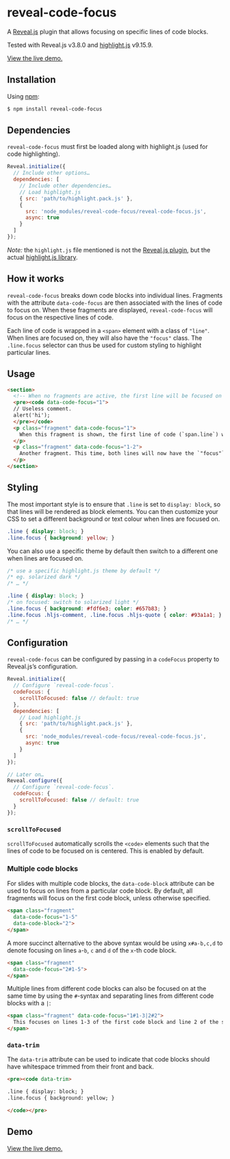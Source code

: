# reveal-code-focus

A [Reveal.js](https://github.com/hakimel/reveal.js) plugin that allows focusing on specific lines of code blocks.

Tested with Reveal.js v3.8.0 and [highlight.js](https://highlightjs.org/) v9.15.9.

[View the live demo.](https://bnjmnt4n.github.io/reveal-code-focus/)

## Installation

Using [npm](https://www.npmjs.com/):

```bash
$ npm install reveal-code-focus
```

## Dependencies

`reveal-code-focus` must first be loaded along with highlight.js (used for code highlighting).

```js
Reveal.initialize({
  // Include other options…
  dependencies: [
    // Include other dependencies…
    // Load highlight.js
    { src: 'path/to/highlight.pack.js' },
    {
      src: 'node_modules/reveal-code-focus/reveal-code-focus.js',
      async: true
    }
  ]
});
```

*Note:* the `highlight.js` file mentioned is not the [Reveal.js plugin](https://github.com/hakimel/reveal.js/blob/master/plugin/highlight/highlight.js), but the actual [highlight.js library](https://highlightjs.org/).

## How it works

`reveal-code-focus` breaks down code blocks into individual lines. Fragments with the attribute `data-code-focus` are then associated with the lines of code to focus on. When these fragments are displayed, `reveal-code-focus` will focus on the respective lines of code.

Each line of code is wrapped in a `<span>` element with a class of `"line"`. When lines are focused on, they will also have the `"focus"` class. The `.line.focus` selector can thus be used for custom styling to highlight particular lines.

## Usage

```html
<section>
  <!-- When no fragments are active, the first line will be focused on by default-->
  <pre><code data-code-focus="1">
  // Useless comment.
  alert('hi');
  </pre></code>
  <p class="fragment" data-code-focus="1">
    When this fragment is shown, the first line of code (`span.line`) will have the `"focus"` class added to it.
  </p>
  <p class="fragment" data-code-focus="1-2">
    Another fragment. This time, both lines will now have the `"focus"` class.
  </p>
</section>
```

## Styling

The most important style is to ensure that `.line` is set to `display: block`, so that lines will be rendered as block elements. You can then customize your CSS to set a different background or text colour when lines are focused on.

```css
.line { display: block; }
.line.focus { background: yellow; }
```

You can also use a specific theme by default then switch to a different one when lines are focused on.

```css
/* use a specific highlight.js theme by default */
/* eg. solarized dark */
/* … */

.line { display: block; }
/* on focused: switch to solarized light */
.line.focus { background: #fdf6e3; color: #657b83; }
.line.focus .hljs-comment, .line.focus .hljs-quote { color: #93a1a1; }
/* … */
```

## Configuration

`reveal-code-focus` can be configured by passing in a `codeFocus` property to Reveal.js’s configuration.

```js
Reveal.initialize({
  // Configure `reveal-code-focus`.
  codeFocus: {
    scrollToFocused: false // default: true
  },
  dependencies: [
    // Load highlight.js
    { src: 'path/to/highlight.pack.js' },
    {
      src: 'node_modules/reveal-code-focus/reveal-code-focus.js',
      async: true
    }
  ]
});

// Later on…
Reveal.configure({
  // Configure `reveal-code-focus`.
  codeFocus: {
    scrollToFocused: false // default: true
  }
});
```

### `scrollToFocused`

`scrollToFocused` automatically scrolls the `<code>` elements such that the lines of code to be focused on is centered. This is enabled by default.

### Multiple code blocks

For slides with multiple code blocks, the `data-code-block` attribute can be used to focus on lines from a particular code block. By default, all fragments will focus on the first code block, unless otherwise specified.

```html
<span class="fragment"
  data-code-focus="1-5"
  data-code-block="2">
</span>
```

A more succinct alternative to the above syntax would be using `x#a-b,c,d` to denote focusing on lines `a`-`b`, `c` and `d` of the `x`-th code block.

```html
<span class="fragment"
  data-code-focus="2#1-5">
</span>
```

Multiple lines from different code blocks can also be focused on at the same time by using the `#`-syntax and separating lines from different code blocks with a `|`:

```html
<span class="fragment" data-code-focus="1#1-3|2#2">
  This focuses on lines 1-3 of the first code block and line 2 of the second code block.
</span>
```

### `data-trim`

The `data-trim` attribute can be used to indicate that code blocks should have whitespace trimmed from their front and back.

```html
<pre><code data-trim>

.line { display: block; }
.line.focus { background: yellow; }

</code></pre>
```

## Demo

[View the live demo.](https://bnjmnt4n.github.io/reveal-code-focus/)
